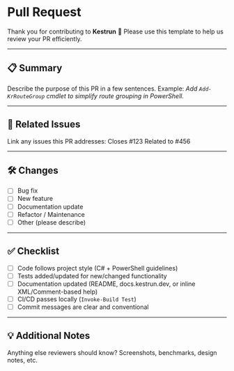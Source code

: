 # Pull Request

Thank you for contributing to **Kestrun** 💫
Please use this template to help us review your PR efficiently.

---

## 📋 Summary

Describe the purpose of this PR in a few sentences.
Example: *Add `Add-KrRouteGroup` cmdlet to simplify route grouping in PowerShell.*

---

## 🔗 Related Issues

Link any issues this PR addresses:
Closes #123
Related to #456

---

## 🛠️ Changes

- [ ] Bug fix
- [ ] New feature
- [ ] Documentation update
- [ ] Refactor / Maintenance
- [ ] Other (please describe)

---

## ✅ Checklist

- [ ] Code follows project style (C# + PowerShell guidelines)
- [ ] Tests added/updated for new/changed functionality  
- [ ] Documentation updated (README, docs.kestrun.dev, or inline XML/Comment-based help)
- [ ] CI/CD passes locally (`Invoke-Build Test`)
- [ ] Commit messages are clear and conventional

---

## 💡 Additional Notes

Anything else reviewers should know?
Screenshots, benchmarks, design notes, etc.
